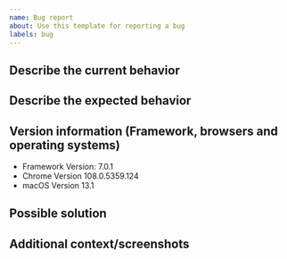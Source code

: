 ```yaml
---
name: Bug report
about: Use this template for reporting a bug
labels: bug
---
```


## Describe the current behavior


## Describe the expected behavior


## Version information (Framework, browsers and operating systems)

- Framework Version: 7.0.1
- Chrome Version 108.0.5359.124
- macOS Version 13.1

## Possible solution


## Additional context/screenshots
<!-- Add any other context about the problem here. If applicable, add screenshots to help explain. -->

